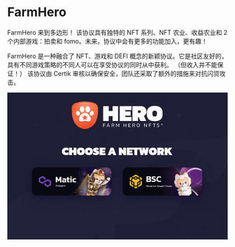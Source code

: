 # FarmHero

FarmHero 来到多边形！
该协议具有独特的 NFT 系列、NFT 农业、收益农业和 2 个内部游戏：拍卖和 fomo。未来，协议中会有更多的功能加入，更有趣！

FarmHero 是一种融合了 NFT、游戏和 DEFI 概念的新颖协议。它是社区友好的，具有不同游戏策略的不同人可以在享受协议的同时从中获利。 （但收入并不能保证！）
该协议由 Certik 审核以确保安全，团队还采取了额外的措施来对抗闪贷攻击。

![farmhero-dapp-defi-matic-image1_aa5b41a4a86d4772dcb9af8112b12f30](farmhero-dapp-defi-matic-image1_aa5b41a4a86d4772dcb9af8112b12f30.png)

